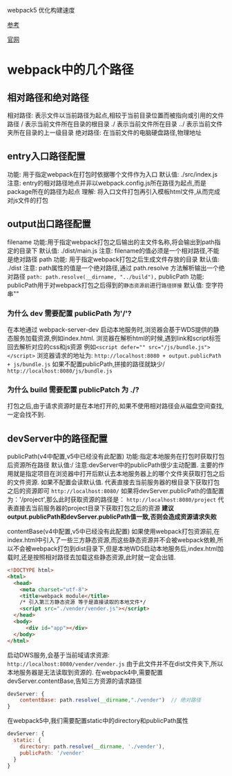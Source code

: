 webpack5 优化构建速度

[参考](http://events.jianshu.io/p/a6599c084627)

[官网](https://webpack.docschina.org/)

# webpack中的几个路径

## 相对路径和绝对路径
相对路径: 表示文件以当前路径为起点,相较于当前目录位置而被指向或引用的文件路径
/ 表示当前文件所在目录的根目录
./ 表示当前文件所在目录
../ 表示当前文件夹所在目录的上一级目录
绝对路径: 在当前文件的电脑硬盘路径,物理地址

## entry入口路径配置
功能: 用于指定webpack在打包时依据哪个文件作为入口
默认值: ./src/index.js
注意: entry的相对路径地点并非以webpack.config.js所在路径为起点,而是package所在的路径为起点
理解: 将入口文件打包再引入模板html文件,从而完成对js文件的打包

## output出口路径配置
filename
  功能:用于指定webpack打包之后输出的主文件名称,将会输出到path指定的目录下
  默认值: ./dist/main.js
  注意: filename的值必须是一个相对路径,不能是绝对路径
path
  功能: 用于指定webpack打包之后生成文件存放的目录
  默认值: ./dist
  注意: path属性的值是一个绝对路径,通过 path.resolve 方法解析输出一个绝对路径
  `path: path.resolve(__dirname, "../build"),`
publicPath
  功能: publicPath用于对webpack打包之后得到的`静态资源前`进行`路径拼接`
  默认值: 空字符串""
### 为什么 dev 需要配置 publicPath 为'/'?
在本地通过 webpack-server-dev 启动本地服务时,浏览器会基于WDS提供的静态服务加载资源,例如index.html.
浏览器在解析html的时候,遇到link和script标签回去解析对应的css和js资源
例如`<script defer="" src="/js/bundle.js"></script>`
浏览器请求的地址为: `http://localhost:8080 + output.publicPath + js/bundle.js`
如果不配置publicPath,拼接的路径就缺少/ `http://localhost:8080/js/bundle.js`
### 为什么 build 需要配置 publicPatch 为 ./?
打包之后,由于请求资源时是在本地打开的,如果不使用相对路径会从磁盘空间查找,一定会找不到.

## devServer中的路径配置
publicPath(v4中配置,v5中已经没有此配置)
  功能:指定本地服务在打包时获取打包后资源所在路径
  默认值:/
  注意:devServer中的publicPath很少主动配置.
主要的作用就是指定项目在浏览器中打开后默认去本地服务器上的哪个文件夹获取打包之后的文件资源.
如果不配置会读默认值. 代表直接去当前服务器的根目录下获取打包之后的资源即可
`http://localhost:8080/`
如果将devServer.publicPath的值配置为：'/project',那么此时获取资源的路径是：
`http://localhost:8080/project` 代表直接去当前服务器的project目录下获取打包之后的资源
**建议output.publicPath和devServer.publicPath值一致,否则会造成资源请求失败**

contentBase(v4中配置,v5中已经没有此配置)
如果使用webpack打包资源前,在index.html中引入了一些三方静态资源,而这些静态资源并不会被webpack依赖,所以不会被webpack打包到dist目录下,但是本地WDS启动本地服务后,index.html加载时,还是按照相对路径去加载这些静态资源,此时就一定会出错.
```html 打包前的index.html
<!DOCTYPE html>
<html>
  <head>
    <meta charset="utf-8">
    <title>webpack module</title>
	/* 引入第三方静态资源 等于是直接读取的本地文件*/
	<script src="./vender/vender.js"></script>
  </head>
  <body>
	  <div id="app"></div>
  </body>
</html>
```
启动DWS服务,会基于当前域请求资源: `http://localhost:8080/vender/vender.js`
由于此文件并不在dist文件夹下,所以本地服务器是无法读取到资源的.
在webpack4中,需要配置devServer.contentBase,告知三方资源的请求路径
```js
devServer: {
	contentBase: path.resolve(__dirname,"./vender")  // 绝对路径
}
```
在webpack5中,我们需要配置static中的directory和publicPath属性
```js
devServer: {
  static: {
    directory: path.resolve(__dirname, './vender'),
    publicPath: '/vender'
  }
}
```
